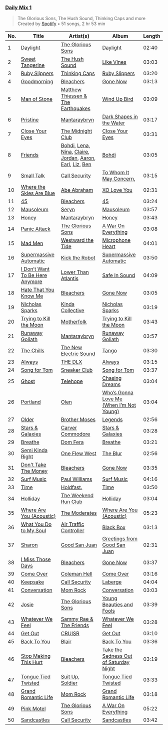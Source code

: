 ### [Daily Mix 1](https://open.spotify.com/playlist/37i9dQZF1E39Gzb56luQni)

> The Glorious Sons, The Hush Sound, Thinking Caps and more<br>
> Created by [Spotify](https://open.spotify.com/user/spotify) • 51 songs, 2 hr 53 min

| No. | Title | Artist(s) | Album | Length |
|---|---|---|---|---|
| 1 | [Daylight](https://open.spotify.com/track/3uedeCuMl9RtYToFI8QQSa) | [The Glorious Sons](https://open.spotify.com/artist/5CPxrqCStgt6AfI4fLiedH) | [Daylight](https://open.spotify.com/album/1JXVhSIemgnggJXepx1LSx) | 02:40 |
| 2 | [Sweet Tangerine](https://open.spotify.com/track/3fMxeVaHO93ENmGJtNwpfm) | [The Hush Sound](https://open.spotify.com/artist/1RCoE2Dq19lePKhPzt9vM5) | [Like Vines](https://open.spotify.com/album/3sYfvpmvDAZLbawkDZN2fi) | 03:03 |
| 3 | [Ruby Slippers](https://open.spotify.com/track/0dKobYXW0371JYQdSCA6Fe) | [Thinking Caps](https://open.spotify.com/artist/1TBnFRWxRYyLv28SjTw4Ia) | [Ruby Slippers](https://open.spotify.com/album/3KXi13TKXhUNG6copQAnkJ) | 03:20 |
| 4 | [Goodmorning](https://open.spotify.com/track/1K13OsIMc0HLgEJHZoWH78) | [Bleachers](https://open.spotify.com/artist/2eam0iDomRHGBypaDQLwWI) | [Gone Now](https://open.spotify.com/album/10HKbC9lKDHGQvndGck6XJ) | 03:13 |
| 5 | [Man of Stone](https://open.spotify.com/track/4WxRkcC3zxe7o6p7bgsQAd) | [Matthew Thiessen & The Earthquakes](https://open.spotify.com/artist/23FbkwGP3szXVXJiEVGucS) | [Wind Up Bird](https://open.spotify.com/album/5bI4WqPfoNGj4Cv6Qqn3dT) | 03:09 |
| 6 | [Pristine](https://open.spotify.com/track/792KgcekALMujiy8sQ9KWr) | [Mantaraybryn](https://open.spotify.com/artist/4U7hzJON7jzAwaWqB4raLf) | [Dark Shapes in the Water](https://open.spotify.com/album/0CGyi2uchqeOAAahOzqrrC) | 03:17 |
| 7 | [Close Your Eyes](https://open.spotify.com/track/2pJWPvB9PE7KW3WGrGaA5D) | [The Midnight Club ](https://open.spotify.com/artist/0zl6rL3UFegaZWiXPdIvSM) | [Close Your Eyes](https://open.spotify.com/album/1SOhVy1bulImIXTyfxA970) | 03:31 |
| 8 | [Friends](https://open.spotify.com/track/5NWMrzlh7iBMT0PgI54suP) | [Bohdi](https://open.spotify.com/artist/1BdyAzMmvtayz03WAyS9MO), [Lena](https://open.spotify.com/artist/26W72hURh1tSRodfseaMFK), [Nina](https://open.spotify.com/artist/3iKPX9WUq254fpikT4TD6R), [Claire](https://open.spotify.com/artist/0MsEPYXamUc6dbDAIj59Lc), [Jordan](https://open.spotify.com/artist/2ZWJH6PrSHCNpbW0yxC5ty), [Aaron](https://open.spotify.com/artist/5A5AeyMpFRnJ3cPHybItOr), [Earl](https://open.spotify.com/artist/5QcPBsiPf6xgX8P2aXfY0Y), [Liz](https://open.spotify.com/artist/0BG1jRVxXw82O5MSSKnQtM), [Ben](https://open.spotify.com/artist/6Zed75RS5TXkcRSyRh0FGy) | [Bohdi](https://open.spotify.com/album/3iuhydXTU9ceolpLzHr4oF) | 03:05 |
| 9 | [Small Talk](https://open.spotify.com/track/1sX7WFxjLV1f9Gx1d9aqD5) | [Call Security](https://open.spotify.com/artist/1nSiGF7hhPElLzKVv1Sfys) | [To Whom It May Concern,](https://open.spotify.com/album/4uxVSlRaetK0je2Eau15nC) | 03:15 |
| 10 | [Where the Skies Are Blue](https://open.spotify.com/track/1Ve0jmZIKOYmWYFdbxid4d) | [Abe Abraham](https://open.spotify.com/artist/38SIET3QxFUCEfHHDr4AKB) | [XO Love You](https://open.spotify.com/album/6xuqeV4g22h2pK0lrmy82y) | 02:31 |
| 11 | [45](https://open.spotify.com/track/1gbgwb8AwRo9i42YaqWnj2) | [Bleachers](https://open.spotify.com/artist/2eam0iDomRHGBypaDQLwWI) | [45](https://open.spotify.com/album/4Jkd7DR2cZjaVbQEQydXbX) | 03:24 |
| 12 | [Mausoleum](https://open.spotify.com/track/0QdEQjRZ1cmJQrsZmtsIma) | [Seryn](https://open.spotify.com/artist/3ldZSv4kK1NQnohM0sjIR0) | [Mausoleum](https://open.spotify.com/album/5aUytvq6n2D5SbPmXWzY2d) | 03:57 |
| 13 | [Honey](https://open.spotify.com/track/40T5l08mPecyjsbD9uxMXa) | [Mantaraybryn](https://open.spotify.com/artist/4U7hzJON7jzAwaWqB4raLf) | [Honey](https://open.spotify.com/album/3TosPPFABemwZH03mQzwYR) | 03:43 |
| 14 | [Panic Attack](https://open.spotify.com/track/6eWN7PtLEoaae2qasDeWTA) | [The Glorious Sons](https://open.spotify.com/artist/5CPxrqCStgt6AfI4fLiedH) | [A War On Everything](https://open.spotify.com/album/3XI6zViavQ6b7uTwdKGeWc) | 03:08 |
| 15 | [Mad Men](https://open.spotify.com/track/7B17zcfL7phbdxrN00vTed) | [Westward the Tide](https://open.spotify.com/artist/5oTZhBfLpcYvt6Y703qkYB) | [Microphone Heart](https://open.spotify.com/album/1tTCQbfGSKbR3VULuRx1ul) | 04:01 |
| 16 | [Supermassive Automatic](https://open.spotify.com/track/4MCyGRJqGyFwevVJ3rctN6) | [Kick the Robot](https://open.spotify.com/artist/3laW7qGOetV67hZzeLaWtG) | [Supermassive Automatic](https://open.spotify.com/album/7uUV0rN5jvXlDdPkBENrDv) | 03:50 |
| 17 | [I Don’t Want To Be Here Anymore](https://open.spotify.com/track/1OtxSzqhZYhxlk6HsIrk5i) | [Lower Than Atlantis](https://open.spotify.com/artist/1kF0gYnHLUJvFuPdoowO02) | [Safe In Sound](https://open.spotify.com/album/003Zy4JaIUr8s43IBes033) | 04:09 |
| 18 | [Hate That You Know Me](https://open.spotify.com/track/7FqScuVJysPgwVFcepFJks) | [Bleachers](https://open.spotify.com/artist/2eam0iDomRHGBypaDQLwWI) | [Gone Now](https://open.spotify.com/album/10HKbC9lKDHGQvndGck6XJ) | 03:05 |
| 19 | [Nicholas Sparks](https://open.spotify.com/track/7KTz1N9Py2eaF2XIzQ0Cji) | [Kinda Collective](https://open.spotify.com/artist/5JXYT9nQ27bI4l0Yo5qlal) | [Nicholas Sparks](https://open.spotify.com/album/6GTBRviRb6RY0bWrty5HHt) | 03:19 |
| 20 | [Trying to Kill the Moon](https://open.spotify.com/track/5UNC7SQ2z5pnspx4UwyF0O) | [Motherfolk](https://open.spotify.com/artist/70fUpxdAr6t0LJw3xJmMhm) | [Trying to Kill the Moon](https://open.spotify.com/album/07onLGSTcFmTLujGUtuNwa) | 03:43 |
| 21 | [Runaway Goliath](https://open.spotify.com/track/6TPIOuuIVKmAx18oc3wvYm) | [Mantaraybryn](https://open.spotify.com/artist/4U7hzJON7jzAwaWqB4raLf) | [Runaway Goliath](https://open.spotify.com/album/0kVKanq1ogAtvCOwjlBUFd) | 03:57 |
| 22 | [The Chills](https://open.spotify.com/track/16IxGEfMEld2rHz8FBFdtw) | [The New Electric Sound](https://open.spotify.com/artist/33Y5JkVwK4c1H8YhuG3zze) | [Tango](https://open.spotify.com/album/56uX6TD9940ALOUm0IRJxH) | 03:30 |
| 23 | [Always](https://open.spotify.com/track/1DLw4HAK4D3dYioTLhfFcj) | [THE DLX](https://open.spotify.com/artist/7vqzl54mcVY2EoKAjfiKJX) | [Always](https://open.spotify.com/album/7xEnizLrf7bzBdOrWCRSev) | 03:15 |
| 24 | [Song for Tom](https://open.spotify.com/track/10rfuPvYXPRcfRGAMG8W45) | [Sneaker Club](https://open.spotify.com/artist/1mYWlYyX8pOdGTXFErgMcA) | [Song for Tom](https://open.spotify.com/album/1eCj7bAvRgUAeqSenIM8GP) | 03:37 |
| 25 | [Ghost](https://open.spotify.com/track/5r9mL4LoHl9UtVvesaMMX6) | [Telehope](https://open.spotify.com/artist/5cN9JUcmWKhbR3kM2mWIge) | [Chasing Dreams](https://open.spotify.com/album/3j0YAHbDJaIvA5tXacSDgI) | 03:04 |
| 26 | [Portland](https://open.spotify.com/track/3TTbhb3ZgAX7a8DL6BWhDe) | [Olen](https://open.spotify.com/artist/0m34JtkojthW5WYugFm0e3) | [Who’s Gonna Love Me (When I’m Not Young)](https://open.spotify.com/album/75cLYF9N4P7YEPkj2U5yTL) | 03:04 |
| 27 | [Older](https://open.spotify.com/track/7ftNgWJVEeA9HTLMaAzA0k) | [Brother Moses](https://open.spotify.com/artist/6PPQbW6B4qlgQbuvjbdQ4V) | [Legends](https://open.spotify.com/album/1LRpkUWt4EzdSGgC94VkEO) | 02:56 |
| 28 | [Stars & Galaxies](https://open.spotify.com/track/04DCTRWJPjW7vE0wAZwseB) | [Carver Commodore](https://open.spotify.com/artist/0JYBvQbg4xyCfKy1S5YGpU) | [Stars & Galaxies](https://open.spotify.com/album/4USlzWutiBdOn7QwrF8ev0) | 03:28 |
| 29 | [Breathe](https://open.spotify.com/track/5aHb9Wo4BhRjZNdDHXtLBN) | [Dom Fera](https://open.spotify.com/artist/2qmjAtWVjMPWHHDdWilU6a) | [Breathe](https://open.spotify.com/album/5Ub9l36U2QAeL8Dr5xTZKh) | 03:21 |
| 30 | [Semi Kinda Right](https://open.spotify.com/track/6WBegXRPJduYiiS2jvOe2V) | [One Flew West](https://open.spotify.com/artist/6uLb8ipu4g3Mae4AyQsVdU) | [The Blur](https://open.spotify.com/album/2i1vVSQa3Qs3utMbQvELA5) | 02:56 |
| 31 | [Don't Take The Money](https://open.spotify.com/track/3ySU5vwQB33iGulwcUL9qQ) | [Bleachers](https://open.spotify.com/artist/2eam0iDomRHGBypaDQLwWI) | [Gone Now](https://open.spotify.com/album/10HKbC9lKDHGQvndGck6XJ) | 03:35 |
| 32 | [Surf Music](https://open.spotify.com/track/65Lb3IBPrMTvKfjA1DayN2) | [Paul Williams](https://open.spotify.com/artist/64kJQldKjOe5VQpu1EPMQg) | [Surf Music](https://open.spotify.com/album/2I6yGoC05EBUPupHlQqeyl) | 04:16 |
| 33 | [Time](https://open.spotify.com/track/5fAOkmzYAG5Wvc47VIh4yO) | [Holdfast.](https://open.spotify.com/artist/2Swe1eLITXtY5b0xOx8AE8) | [Time](https://open.spotify.com/album/6VxGd66N8sGNwkWYQmqsDl) | 03:50 |
| 34 | [Holliday](https://open.spotify.com/track/1MOxwJ2t9Dx4sPozNPB86C) | [The Weekend Run Club](https://open.spotify.com/artist/5t1D0pmHVT0FmuCMAPsGqo) | [Holliday](https://open.spotify.com/album/0P8X7bkuOImFPdeQsuTjgp) | 03:04 |
| 35 | [Where Are You (Acoustic)](https://open.spotify.com/track/7K2z0cbQ4WaJG4wb2GVuSF) | [The Moderates](https://open.spotify.com/artist/30bcJH5kuHVu6RZckrZfFJ) | [Where Are You (Acoustic)](https://open.spotify.com/album/0lbKxWKkFCuEXzM0CiORuD) | 05:23 |
| 36 | [What You Do to My Soul](https://open.spotify.com/track/09qyIW5B7MuNUxQnDIZfVG) | [Air Traffic Controller](https://open.spotify.com/artist/2Oboq4Pq88TcC9eUn2HSW9) | [Black Box](https://open.spotify.com/album/4E3VgW7y4rvPF8B6GFIIp7) | 03:13 |
| 37 | [Sharon](https://open.spotify.com/track/3YcpHA5BNT66TgI1I00GfW) | [Good San Juan](https://open.spotify.com/artist/78BiITJndspCh1x7o4Kwu9) | [Greetings from Good San Juan](https://open.spotify.com/album/58V5uvKSfPs83hKvgKKlfi) | 02:31 |
| 38 | [I Miss Those Days](https://open.spotify.com/track/7kK5ihEqZcXEWr1r8o99E2) | [Bleachers](https://open.spotify.com/artist/2eam0iDomRHGBypaDQLwWI) | [Gone Now](https://open.spotify.com/album/10HKbC9lKDHGQvndGck6XJ) | 03:37 |
| 39 | [Come Over](https://open.spotify.com/track/2o3Wog8cDobbtvgFXIc6mK) | [Coleman Hell](https://open.spotify.com/artist/3q9nybxzbSHsesDBHUlP4c) | [Come Over](https://open.spotify.com/album/1FJRJYdexmGtM1mIqNgkBe) | 03:16 |
| 40 | [Keepsake](https://open.spotify.com/track/1TBgLefVvi1L8Ahj9QNCJ2) | [Call Security](https://open.spotify.com/artist/1nSiGF7hhPElLzKVv1Sfys) | [Laberge](https://open.spotify.com/album/1gb67aoFCnnWKXdjRdmhQ1) | 04:04 |
| 41 | [Conversation](https://open.spotify.com/track/4B5QZfw1nOfQelPSWAGgPY) | [Mom Rock](https://open.spotify.com/artist/6xwv9O4HYAqPMp1bbSqufi) | [Conversation](https://open.spotify.com/album/22oWPNl8pg87D2e7DvNFgM) | 03:03 |
| 42 | [Josie](https://open.spotify.com/track/0KHwSxopuPfegWvsKkQCC7) | [The Glorious Sons](https://open.spotify.com/artist/5CPxrqCStgt6AfI4fLiedH) | [Young Beauties and Fools](https://open.spotify.com/album/7bauAaXGIb5m0O5zliJKwE) | 03:39 |
| 43 | [Whatever We Feel](https://open.spotify.com/track/4H9jGVkfJkjc6pWFfn2KSN) | [Sammy Rae & The Friends](https://open.spotify.com/artist/3lFDsTyYNPQc8WzJExnQWn) | [Whatever We Feel](https://open.spotify.com/album/4Qcemk272gcxq9D6ca40Xz) | 03:28 |
| 44 | [Get Out](https://open.spotify.com/track/6Gqc2lgi9IiihGzMJA8KUu) | [CRUISR](https://open.spotify.com/artist/1jNnM5dm7dzt16IocWCvJc) | [Get Out](https://open.spotify.com/album/6W6fGVVczOD3l9nvwEG0Ah) | 03:10 |
| 45 | [Back To You](https://open.spotify.com/track/7ogKLtV6jod8ujXup6HBku) | [Blair](https://open.spotify.com/artist/5dllmwFsq4JlN1YK0f41Sm) | [Back To You](https://open.spotify.com/album/3WFJujDWOpgdH5SdZGwPqa) | 03:36 |
| 46 | [Stop Making This Hurt](https://open.spotify.com/track/7fRCD4vVNpCy91Y3zxNMUl) | [Bleachers](https://open.spotify.com/artist/2eam0iDomRHGBypaDQLwWI) | [Take the Sadness Out of Saturday Night](https://open.spotify.com/album/6SPUtbeCQiPGej0t5RBasE) | 03:19 |
| 47 | [Tongue Tied Twisted](https://open.spotify.com/track/0nJPxONbsGILkjSVY8wpzB) | [Suit Up, Soldier](https://open.spotify.com/artist/6LnU5mc8E2Bdk92w63cqww) | [Tongue Tied Twisted](https://open.spotify.com/album/1yLiHlnmEo28UU5VQGiAAG) | 03:33 |
| 48 | [Grand Romantic Life](https://open.spotify.com/track/2sL9oNbbcToqV7CKnpHUzm) | [Mom Rock](https://open.spotify.com/artist/6xwv9O4HYAqPMp1bbSqufi) | [Grand Romantic Life](https://open.spotify.com/album/4TN7Zkl7TnC2J1ETVWXb2a) | 03:18 |
| 49 | [Pink Motel](https://open.spotify.com/track/2DY6d9yfLaxSHJ0NVARAQq) | [The Glorious Sons](https://open.spotify.com/artist/5CPxrqCStgt6AfI4fLiedH) | [A War On Everything](https://open.spotify.com/album/3XI6zViavQ6b7uTwdKGeWc) | 05:22 |
| 50 | [Sandcastles](https://open.spotify.com/track/03CCl6r3eG9AqqAKxLF1um) | [Call Security](https://open.spotify.com/artist/1nSiGF7hhPElLzKVv1Sfys) | [Sandcastles](https://open.spotify.com/album/1qRaWy7tJqBsLmnDRipt0C) | 03:42 |
